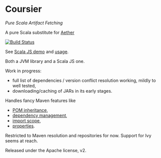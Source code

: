 # Coursier

*Pure Scala Artifact Fetching*

A pure Scala substitute for [Aether](http://www.eclipse.org/aether/)

[![Build Status](https://travis-ci.org/alexarchambault/coursier.svg?branch=master)](https://travis-ci.org/alexarchambault/coursier)

See [Scala JS demo](https://alexarchambault.github.io/coursier/index.html#demo) and [usage](https://github.com/alexarchambault/coursier/blob/master/USAGE.md).

Both a JVM library and a Scala JS one.

Work in progress:
* full list of dependencies / version conflict resolution working, mildly to well tested,
* downloading/caching of JARs in its early stages.

Handles fancy Maven features like
* [POM inheritance](http://books.sonatype.com/mvnref-book/reference/pom-relationships-sect-project-relationships.html#pom-relationships-sect-project-inheritance),
* [dependency management](http://books.sonatype.com/mvnex-book/reference/optimizing-sect-dependencies.html),
* [import scope](https://maven.apache.org/guides/introduction/introduction-to-dependency-mechanism.html#Importing_Dependencies),
* [properties](http://books.sonatype.com/mvnref-book/reference/resource-filtering-sect-properties.html).

Restricted to Maven resolution and repositories for now. Support for Ivy seems at reach.


Released under the Apache license, v2.
